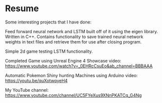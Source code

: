 # Resume
Some interesting projects that I have done:

Feed forward neural network and LSTM built off of it using the eigen library. Written in C++.
Contains functionality to save trained neural network weights in text files and retrieve them for use after closing program.

Simple 2d game testing LSTM functionality.

Completed Game using Unreal Engine 4 Showcase video: https://www.youtube.com/watch?v=_0EHRcCsuEo&ab_channel=BBBAAA

Automatic Pokemon Shiny hunting Machines using Arduino video: https://youtu.be/quXotwqyeH4

My YouTube channel: https://www.youtube.com/channel/UC5FYeXus9XNnPKATCq_G4Ng

